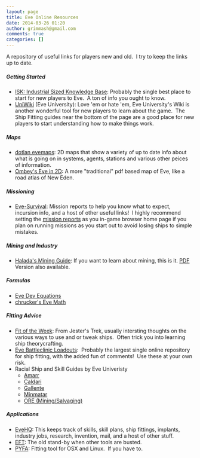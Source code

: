 ```yaml
---
layout: page
title: Eve Online Resources
date: 2014-03-26 01:20
author: grimmash@gmail.com
comments: true
categories: []
---
```

A repository of useful links for players new and old.  I try to keep the links up to date.
<h5>Getting Started</h5>
<ul>
	<li><a style="font-style: normal;" href="http://www.isktheguide.com/">ISK: Industrial Sized Knowledge Base</a>: Probably the single best place to start for new players to Eve.  A ton of info you ought to know.</li>
	<li><a href="wiki.eveuniversity.org/Main_Page">UniWiki</a> (Eve University): Love 'em or hate 'em, Eve University's Wiki is another wonderful tool for new players to learn about the game.  The Ship Fitting guides near the bottom of the page are a good place for new players to start understanding how to make things work.</li>
</ul>
<h5>Maps</h5>
<ul>
	<li><a href="http://evemaps.dotlan.net/">dotlan evemaps</a>: 2D maps that show a variety of up to date info about what is going on in systems, agents, stations and various other peices of information.</li>
	<li><a href="http://www.ombeve.co.uk/">Ombey's Eve in 2D</a>: A more "traditional" pdf based map of Eve, like a road atlas of New Eden.</li>
</ul>
<h5>Missioning</h5>
<ul>
	<li><a href="http://eve-survival.org/wikka.php?wakka=HomePage">Eve-Survival</a>: Mission reports to help you know what to expect, incursion info, and a host of other useful links!  I highly recommend setting the <a href="http://eve-survival.org/wikka.php?wakka=MissionReports">mission reports</a> as you in-game browser home page if you plan on running missions as you start out to avoid losing ships to simple mistakes.</li>
</ul>
<h5>Mining and Industry</h5>
<ul>
	<li><a href="http://www.eve-wiki.net/?title=Haladas_Mining_Guide">Halada's Mining Guide</a>: If you want to learn about mining, this is it. <a href="http://dl.eve-files.com/media/corp/chromophobia/completeminersguide_v3-0.pdf">PDF</a> Version also available.</li>
</ul>
<h5>Formulas</h5>
<ul>
	<li><a href="http://wiki.eve-id.net/Equations">Eve Dev Equations</a></li>
	<li><a href="http://games.chruker.dk/eve_online/eve_math.php">chrucker's Eve Math</a></li>
</ul>
<h5>Fitting Advice</h5>
<ul>
	<li><a href="http://jestertrek.blogspot.com/search/label/FOTW">Fit of the Week</a>: From Jester's Trek, usually intersting thoughts on the various ways to use and or tweak ships.  Often trick you into learning ship theorycrafting.</li>
	<li><a href="http://eve.battleclinic.com/browse_loadouts.php">Eve Battleclinic Loadouts</a>:  Probably the largest single online repository for ship fitting, with the added fun of comments!  Use these at your own risk.</li>
	<li>Racial Ship and Skill Guides by Eve Univeristy
<ul>
	<li><a href="http://wiki.eveuniversity.org/Amarr_Basic_Ship_and_Skill_Guide">Amarr</a></li>
	<li><a href="http://wiki.eveuniversity.org/Caldari_Basic_Ship_and_Skill_Guide">Caldari</a></li>
	<li><a href="http://wiki.eveuniversity.org/Gallente_Basic_Ship_and_Skill_Guide">Gallente</a></li>
	<li><a href="http://wiki.eveuniversity.org/Minmatar_Basic_Ship_and_Skill_Guide">Minmatar</a></li>
	<li><a href="http://wiki.eveuniversity.org/ORE_Basic_Ship_and_Skill_Guide">ORE (Mining/Salvaging)</a></li>
</ul>
</li>
</ul>
<h5>Applications</h5>
<ul>
	<li><a href="http://www.evehq.net/">EveHQ</a>: This keeps track of skills, skill plans, ship fittings, implants, industry jobs, research, invention, mail, and a host of other stuff.</li>
	<li><a href="https://forums.eveonline.com/default.aspx?g=posts&amp;t=24359">EFT</a>: The old stand-by when other tools are busted.</li>
	<li><a href="http://www.evefit.org/Pyfa">PYFA</a>: Fitting tool for OSX and Linux.  If you have to.</li>
</ul>
